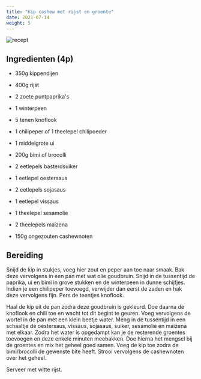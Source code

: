 ```yaml
---
title: "Kip cashew met rijst en groente"
date: 2021-07-14
weight: 5
---
```


![recept](/recepten/images/kip_cashew_001.jpg)

  
## Ingredienten (4p)
 * 350g kippendijen
 * 400g rijst
 * 2 zoete puntpaprika's
 * 1 winterpeen
 * 5 tenen knoflook
 * 1 chilipeper of 1 theelepel chilipoeder
 * 1 middelgrote ui
 * 200g bimi of brocolli
 
 * 2 eetlepels basterdsuiker
 * 1 eetlepel oestersaus
 * 2 eetlepels sojasaus
 * 1 eetlepel vissaus
 * 1 theelepel sesamolie
 * 2 theelepels maizena
 * 150g ongezouten cashewnoten
 
## Bereiding
Snijd de kip in stukjes, voeg hier zout en peper aan toe naar smaak. Bak deze vervolgens in een pan met wat olie goudbruin.
Snijd in de tussentijd de paprika, ui en bimi in grove stukken en de winterpeen in dunne schijfjes. Indien je een chilipeper toevoegd, verwijder dan eerst de zaden en hak deze vervolgens fijn. Pers de teentjes knoflook.

Haal de kip uit de pan zodra deze goudbruin is gekleurd. Doe daarna de knoflook en chili toe en wacht tot dit begint te geuren. Voeg vervolgens de wortel in de pan met een klein beetje water. Meng in de tussentijd in een schaaltje de oestersaus, vissaus, sojasaus, suiker, sesamolie en maizena met elkaar. Zodra het water is opgedampt kan je de resterende groentes toevoegen en deze enkele minuten meebakken. Doe hierna het mengsel bij de groentes en mix het geheel goed samen. Voeg de kip toe zodra de bimi/brocolli de gewenste bite heeft. Strooi vervolgens de cashewnoten over het geheel.

Serveer met witte rijst.
